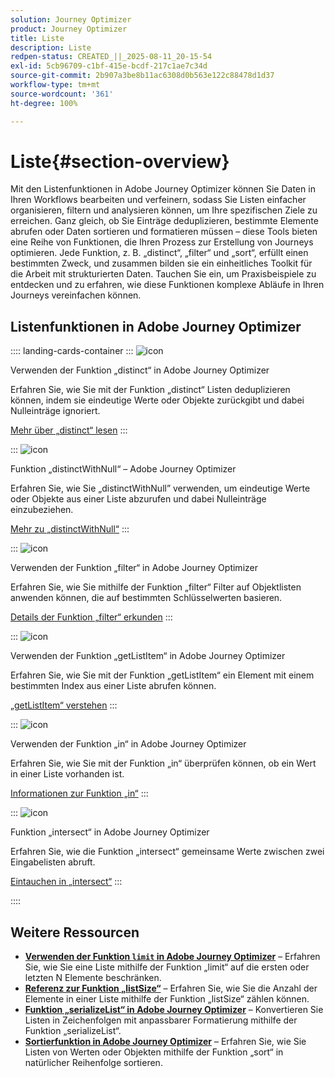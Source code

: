 ```yaml
---
solution: Journey Optimizer
product: Journey Optimizer
title: Liste
description: Liste
redpen-status: CREATED_||_2025-08-11_20-15-54
exl-id: 5cb96709-c1bf-415e-bcdf-217c1ae7c34d
source-git-commit: 2b907a3be8b11ac6308d0b563e122c88478d1d37
workflow-type: tm+mt
source-wordcount: '361'
ht-degree: 100%

---
```


# Liste{#section-overview}

Mit den Listenfunktionen in Adobe Journey Optimizer können Sie Daten in Ihren Workflows bearbeiten und verfeinern, sodass Sie Listen einfacher organisieren, filtern und analysieren können, um Ihre spezifischen Ziele zu erreichen. Ganz gleich, ob Sie Einträge deduplizieren, bestimmte Elemente abrufen oder Daten sortieren und formatieren müssen – diese Tools bieten eine Reihe von Funktionen, die Ihren Prozess zur Erstellung von Journeys optimieren. Jede Funktion, z. B. „distinct“, „filter“ und „sort“, erfüllt einen bestimmten Zweck, und zusammen bilden sie ein einheitliches Toolkit für die Arbeit mit strukturierten Daten. Tauchen Sie ein, um Praxisbeispiele zu entdecken und zu erfahren, wie diese Funktionen komplexe Abläufe in Ihren Journeys vereinfachen können.

## Listenfunktionen in Adobe Journey Optimizer

:::: landing-cards-container
:::
![icon](https://cdn.experienceleague.adobe.com/icons/code-branch.svg)

Verwenden der Funktion „distinct“ in Adobe Journey Optimizer

Erfahren Sie, wie Sie mit der Funktion „distinct“ Listen deduplizieren können, indem sie eindeutige Werte oder Objekte zurückgibt und dabei Nulleinträge ignoriert.

[Mehr über „distinct“ lesen](../using/building-journeys/functions/functiondistinct.md)
:::

:::
![icon](https://cdn.experienceleague.adobe.com/icons/code-branch.svg)

Funktion „distinctWithNull“ – Adobe Journey Optimizer

Erfahren Sie, wie Sie „distinctWithNull” verwenden, um eindeutige Werte oder Objekte aus einer Liste abzurufen und dabei Nulleinträge einzubeziehen.

[Mehr zu „distinctWithNull“](../using/building-journeys/functions/functiondistinctwithnull.md)
:::

:::
![icon](https://cdn.experienceleague.adobe.com/icons/code-branch.svg)

Verwenden der Funktion „filter“ in Adobe Journey Optimizer

Erfahren Sie, wie Sie mithilfe der Funktion „filter“ Filter auf Objektlisten anwenden können, die auf bestimmten Schlüsselwerten basieren.

[Details der Funktion „filter“ erkunden](../using/building-journeys/functions/functionfilter.md)
:::

:::
![icon](https://cdn.experienceleague.adobe.com/icons/code-branch.svg)

Verwenden der Funktion „getListItem“ in Adobe Journey Optimizer

Erfahren Sie, wie Sie mit der Funktion „getListItem“ ein Element mit einem bestimmten Index aus einer Liste abrufen können.

[„getListItem“ verstehen](../using/building-journeys/functions/functiongetlistitem.md)
:::

:::
![icon](https://cdn.experienceleague.adobe.com/icons/code-branch.svg)

Verwenden der Funktion „in“ in Adobe Journey Optimizer

Erfahren Sie, wie Sie mit der Funktion „in“ überprüfen können, ob ein Wert in einer Liste vorhanden ist.

[Informationen zur Funktion „in“](../using/building-journeys/functions/functionin.md)
:::

:::
![icon](https://cdn.experienceleague.adobe.com/icons/code-branch.svg)

Funktion „intersect“ in Adobe Journey Optimizer

Erfahren Sie, wie die Funktion „intersect“ gemeinsame Werte zwischen zwei Eingabelisten abruft.

[Eintauchen in „intersect“](../using/building-journeys/functions/functionintersect.md)
:::

::::


## Weitere Ressourcen

- **[Verwenden der Funktion `limit` in Adobe Journey Optimizer](../using/building-journeys/functions/functionlimit.md)** – Erfahren Sie, wie Sie eine Liste mithilfe der Funktion „limit“ auf die ersten oder letzten N Elemente beschränken.
- **[Referenz zur Funktion „listSize“](../using/building-journeys/functions/functionlistsize.md)** – Erfahren Sie, wie Sie die Anzahl der Elemente in einer Liste mithilfe der Funktion „listSize“ zählen können.
- **[Funktion „serializeList“ in Adobe Journey Optimizer](../using/building-journeys/functions/functionserializelist.md)** – Konvertieren Sie Listen in Zeichenfolgen mit anpassbarer Formatierung mithilfe der Funktion „serializeList“.
- **[Sortierfunktion in Adobe Journey Optimizer](../using/building-journeys/functions/functionsort.md)** – Erfahren Sie, wie Sie Listen von Werten oder Objekten mithilfe der Funktion „sort“ in natürlicher Reihenfolge sortieren.
